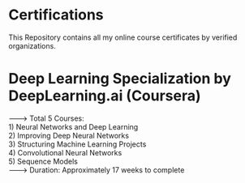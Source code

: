 # Certifications
This Repository contains all my online course certificates by verified organizations.

# Deep Learning Specialization by DeepLearning.ai (Coursera)                         
---> Total 5 Courses:                        
     1) Neural Networks and Deep Learning                        
     2) Improving Deep Neural Networks                        
     3) Structuring Machine Learning Projects                        
     4) Convolutional Neural Networks                        
     5) Sequence Models                        
---> Duration: Approximately 17 weeks to complete                        
